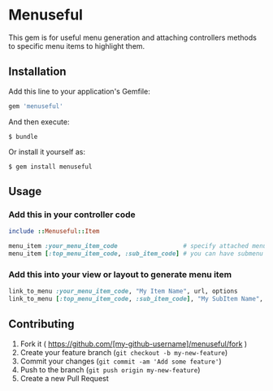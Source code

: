 # Menuseful

This gem is for useful menu generation and attaching controllers methods to specific menu items to highlight them.

## Installation

Add this line to your application's Gemfile:

```ruby
gem 'menuseful'
```

And then execute:

```console
$ bundle
```

Or install it yourself as:

```console
$ gem install menuseful
```

## Usage

### Add this in your controller code

```ruby
include ::Menuseful::Item

menu_item :your_menu_item_code                  # specify attached menu item
menu_item [:top_menu_item_code, :sub_item_code] # you can have submenu
```

### Add this into your view or layout to generate menu item

```ruby
link_to_menu :your_menu_item_code, "My Item Name", url, options                     # for link to menu
link_to_menu [:top_menu_item_code, :sub_item_code], "My SubItem Name", url, options # for link to submenu
```

## Contributing

1. Fork it ( https://github.com/[my-github-username]/menuseful/fork )
2. Create your feature branch (`git checkout -b my-new-feature`)
3. Commit your changes (`git commit -am 'Add some feature'`)
4. Push to the branch (`git push origin my-new-feature`)
5. Create a new Pull Request
